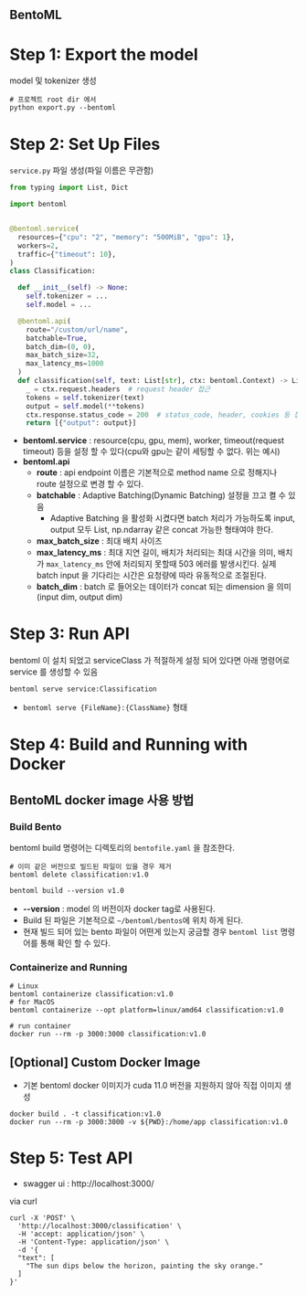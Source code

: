 BentoML
---

# Step 1: Export the model
model 및 tokenizer 생성
```shell
# 프로젝트 root dir 에서
python export.py --bentoml
```

# Step 2: Set Up Files
`service.py` 파일 생성(파일 이름은 무관함)

```python
from typing import List, Dict

import bentoml


@bentoml.service(
  resources={"cpu": "2", "memory": "500MiB", "gpu": 1},
  workers=2,
  traffic={"timeout": 10},
)
class Classification:

  def __init__(self) -> None:
    self.tokenizer = ...
    self.model = ...

  @bentoml.api(
    route="/custom/url/name",
    batchable=True,
    batch_dim=(0, 0),
    max_batch_size=32,
    max_latency_ms=1000
  )
  def classification(self, text: List[str], ctx: bentoml.Context) -> List[Dict]:
    _ = ctx.request.headers  # request header 접근
    tokens = self.tokenizer(text)
    output = self.model(**tokens)
    ctx.response.status_code = 200  # status_code, header, cookies 등 접근
    return [{"output": output}]
```
* __bentoml.service__ : resource(cpu, gpu, mem), worker, timeout(request timeout) 등을 설정 할 수 있다(cpu와 gpu는 같이 세팅할 수 없다. 위는 예시)
* __bentoml.api__
  * __route__ : api endpoint 이름은 기본적으로 method name 으로 정해지나 route 설정으로 변경 할 수 있다.
  * __batchable__ : Adaptive Batching(Dynamic Batching) 설정을 끄고 켤 수 있음
    * Adaptive Batching 을 활성화 시켰다면 batch 처리가 가능하도록 input, output 모두 List, np.ndarray 같은 concat 가능한 형태여야 한다.
  * __max_batch_size__ : 최대 배치 사이즈
  * __max_latency_ms__ : 최대 지연 길이, 배치가 처리되는 최대 시간을 의미, 배치가 `max_latency_ms` 안에 처리되지 못할때 503 에러를 발생시킨다. 실제 batch input 을 기다리는 시간은 요청량에 따라 유동적으로 조절된다. 
  * __batch_dim__ : batch 로 들어오는 데이터가 concat 되는 dimension 을 의미 (input dim, output dim)

# Step 3: Run API
bentoml 이 설치 되었고 serviceClass 가 적절하게 설정 되어 있다면 아래 명령어로 service 를 생성할 수 있음
```shell
bentoml serve service:Classification
```
* `bentoml serve {FileName}:{ClassName}` 형태

# Step 4: Build and Running with Docker

## BentoML docker image 사용 방법
### Build Bento 
bentoml build 명령어는 디렉토리의 `bentofile.yaml` 을 참조한다.
```shell
# 이미 같은 버전으로 빌드된 파일이 있을 경우 제거
bentoml delete classification:v1.0

bentoml build --version v1.0 
```
* __--version__ : model 의 버전이자 docker tag로 사용된다.
* Build 된 파일은 기본적으로 `~/bentoml/bentos`에 위치 하게 된다.
* 현재 빌드 되어 있는 bento 파일이 어떤게 있는지 궁금할 경우 `bentoml list` 명령어를 통해 확인 할 수 있다.

### Containerize and Running 
```shell
# Linux
bentoml containerize classification:v1.0
# for MacOS
bentoml containerize --opt platform=linux/amd64 classification:v1.0 

# run container
docker run --rm -p 3000:3000 classification:v1.0
```

## [Optional] Custom Docker Image
* 기본 bentoml docker 이미지가 cuda 11.0 버전을 지원하지 않아 직접 이미지 생성
```shell
docker build . -t classification:v1.0
docker run --rm -p 3000:3000 -v ${PWD}:/home/app classification:v1.0
```

# Step 5: Test API
* swagger ui : http://localhost:3000/

via curl
```shell
curl -X 'POST' \
  'http://localhost:3000/classification' \
  -H 'accept: application/json' \
  -H 'Content-Type: application/json' \
  -d '{
  "text": [
    "The sun dips below the horizon, painting the sky orange."
  ]
}'
```


